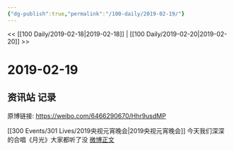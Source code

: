 ```yaml
---
{"dg-publish":true,"permalink":"/100-daily/2019-02-19/"}
---
```



<< [[100 Daily/2019-02-18\|2019-02-18]] | [[100 Daily/2019-02-20\|2019-02-20]] >>

# 2019-02-19

## 资讯站 记录

原博链接: https://weibo.com/6466290670/Hhr9usdMP

[[300 Events/301 Lives/2019央视元宵晚会\|2019央视元宵晚会]]
今天我们深深的合唱《月光》大家都听了没
[微博正文](https://weibo.com/detail/4341544754909465)
